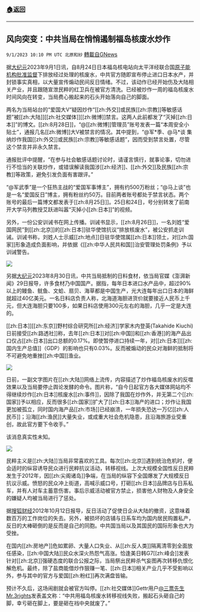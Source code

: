 ###  [:house:返回](README.md)
---


## 风向突变：中共当局在悄悄遏制福岛核废水炒作
`9/1/2023 10:10 PM UTC 北原和紗` [轉載自GNews](https://gnews.org/articles/1632382)

据[大纪元](http://cn.ntdtv.com/gb/2023/09/01/a103777499.html)2023年9月1日讯，自8月24日日本福岛核电站向太平洋经联合国[原子能机构批准监督](https://www.ft.com/content/e5ac3483-cd26-4764-999e-76e5386890d8)下排放经过处理的核废水，中共官方随即宣布停止进口日本水产，并封锁事实真相，以大量宣传煽动民间反日情绪。不过，该动作已经开始伤及大陆相关产业，并且跟随宣泄民粹的红卫兵在被官方清洗。已经被炒作一周的福岛核废水时间风向在转变，当局费心搬起来的石头开始落向自己的脚面。

两名为当局站台的“爱国大V“疑因炒作“[[zh:外交]]或民族[[zh:宗教]]等敏感话题”被[[zh:大陆]][[zh:社交媒体]][[zh:微博]]禁言。这两人此前都发了“灭掉[[zh:日本]]”的博文。[[zh:8月28日]]，“@[[zh:微博]]管理员”账号发表一篇“本周安全小贴士”，通报几名[[zh:微博]]大V被禁言的情况。其中提到，“@军\*季、@马\*谈 集纳炒作我国[[zh:外交]]或民族[[zh:宗教]]等敏感话题”，因而受到禁言处置，尽管这个禁言并非永久禁言。

通报批评中提醒，“在参与社会敏感话题讨论时，请谨言慎行，就事论事，切勿进行不恰当的关联炒作，或错误解读我国涉[[zh:经济]]、[[zh:外交]]及民族[[zh:宗教]]等政策，避免引发负面有害跟评。”

“@军武季”是一个狂热主战的“爱国军事博主”，拥有约500万粉丝；“@马上谈”也是一名“爱国反日”博主，拥有粉丝约50万。目前两者账号都处于禁言状态。两个账号的最后一篇博文都发表于[[zh:8月25日]]。25日和24日，号分别转发了前南开大学马列教授艾跃进叫嚣“灭掉小[[zh:日本]]”的视频。

另外，一份公安训诫书在网上传播。训诫书显示，[[zh:8月26日]]，一名刘姓“爱国网民”到[[zh:北京]]的[[zh:日本]]驻华使馆抗议“排放核废水”，被公安抓走训诫。训诫书称，刘姓人士示威[[zh:地点]]日驻华使馆属[[zh:日本]]领土，对[[zh:国家]]形象造成负面影响，并依据《[[zh:中华人民共和国]]治安管理处罚条例》予以训诫警告。

![](https://i.imgur.com/SpqsCu4.jpg)

另据[大纪元](https://www.epochtimes.com/gb/23/8/30/n14064080.htm)2023年8月30日讯，中共当局抵制的日料食材，依当局官媒《澎湃新闻》29日报导，许多食材乃中国国产。据指，每年日本进口水产品中，超过90%以上的鳗鱼、鱿鱼、文蛤、扇贝、海草都是中国生产，光大连每年出口日本的海鲜就超过40亿美元。一名日料店负责人称，北海道海胆进货价就要接近人民币上千元，但大连海胆只要100多，如果日料店使用300元左右的海胆，几乎一定是大连的。

[[zh:日本]][[zh:东京]]野村综合研究所[[zh:经济]]学家木内登英(Takahide Kiuchi)日前接受[[zh:路透社]]称，去年[[zh:日本]]对[[zh:中国]]和[[zh:香港]]的海产品出口仅占[[zh:日本]]出口总额的0.17%。即使暂停进口持续一年，对[[zh:日本]][[zh:国内生产总值]]（GDP）的影响也只有0.03%。反而被煽动的民众对海鲜的抵制将不可避免地重挫[[zh:中国]]渔业。


![](https://i.imgur.com/bpoDK73.jpg)

日前，一副文字图片在[[zh:大陆]]网络上流传，内容描述了炒作福岛核废水的反噬效果以及当局要停止舆论发酵的命令。图片称，“自今日起官方各大媒体网站均不得继续炒作[[zh:日本]]核废水[[zh:事件]]，因除了我国在炒作外，并无第二个[[zh:国家]]予以相应，反而很多[[zh:国家]]扩大了[[zh:日本]]海产的进口；炒作让我国更加被孤立，同时国内海产品[[zh:市场]]已经崩溃，一年损失恐达一万亿[[zh:人民币]]；沿海[[zh:渔民]]大量失业，或成重大社会危机隐患，且沿海旅游业受重创，故此官方要下令收手。”

该消息真实性未知。

![](https://i.imgur.com/T1SVldX.jpg)

民粹主义是[[zh:大陆]]当局非常喜欢的工具。每次[[zh:北京]]遇到统治危机时，便会适时的纵容诱导民众进行民粹抗议活动，转移视线。上次大规模全国性反日民粹发生于2012年，因[[zh:尖阁诸岛]]争端，在当局的纵容下全国爆发了大规模反日抗议示威。愤怒的民众冲上街道，高喊示威口号，打砸[[zh:日本]]品牌店与日系私车，并有人对车主蓄意伤害。事后示威活动被官方禁止，损害他人财物及人身安全的嫌疑人均被当局进行了惩处。

据[搜狐财经](https://business.sohu.com/20121012/n354750159.shtm)2012年10月12日报导，反日活动了促使日企从大陆的撤资，这意味着数百万的工作岗位的失去。另外，被损坏的店铺与日系车均为国内居民购置私产，反日的大棒砸倒的是反而是自己的同胞。中共国当局以及其国民的国际形象也大为受挫。

在国内[[zh:房地产]]危如累卵、大量人口失业、从[[zh:反人类]]隔离清零到全面放任感染，[[zh:中国大陆]]民众水深火热怨气高涨。恰逢美日韩G7[[zh:峰会]]发表针对[[zh:北京]]强硬态度的联合公报之际，当局祭出民粹杀气妄图再次转移仇恨化解危机。最终，除了盐商能借炒作狠赚一笔、[[zh:日本]]相关产业几乎不受影响以外，参与其中的官方与爱国[[zh:粉红]]再次满盘皆输。

预计不久后，这场闹剧就会被官方叫停。[[zh:社交媒体]]Gettr用户[@三票先生Mr.3rights](https://gettr.com/post/p2pl9cu4dbc)发表盖文称：“中共用福岛核废水转移视线失败，搬起石头砸自己的脚，幸亏砸在脚上，要是砸在裆中央就废了。”

